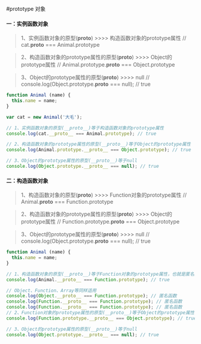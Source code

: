 #prototype 对象

#### 一：实例函数对象

> 1、实例函数对象的原型(__proto__) >>>> 构造函数对象的prototype属性 // cat.__proto__ === Animal.prototype

> 2、构造函数对象的prototype属性的原型(__proto__) >>>> Object的prototype属性 // Animal.prototype.__proto__ === Object.prototype

> 3、Object的prototype属性的原型(__proto__) >>>> null // console.log(Object.prototype.__proto__ === null); // true

```javascript
function Animal (name) {
  this.name = name;
}

var cat = new Animal('大毛');

// 1、实例函数对象的原型(__proto__)等于构造函数对象的prototype属性
console.log(cat.__proto__ === Animal.prototype); // true

// 2、构造函数对象的prototype属性的原型(__proto__)等于Object的prototype属性
console.log(Animal.prototype.__proto__ === Object.prototype); // true

// 3、Object的prototype属性的原型(__proto__)等于null
console.log(Object.prototype.__proto__ === null); // true

```

#### 二：构造函数对象

> 1、构造函数对象的原型(__proto__) >>>> Function对象的prototype属性 // Animal.__proto__ === Function.prototype

> 2、构造函数对象的prototype属性的原型(__proto__) >>>> Object的prototype属性 // Function.prototype.__proto__ === Object.prototype

> 3、Object的prototype属性的原型(__proto__) >>>> null // console.log(Object.prototype.__proto__ === null); // true

```javascript
function Animal (name) {
  this.name = name;
}

// 1、构造函数对象的原型(__proto__)等于Function对象的prototype属性，也就是匿名函数，
console.log(Animal.__proto__ === Function.prototype); // true

// Object、Function、Array等同样适用
console.log(Object.__proto__ === Function.prototype); // 匿名函数
console.log(Function.__proto__ === Function.prototype); // 匿名函数
console.log(Function.__proto__ === Function.prototype); // 匿名函数
// 2、Function对象的prototype属性的原型(__proto__)等于Object的prototype属性
console.log(Function.prototype.__proto__ === Object.prototype); // true

// 3、Object的prototype属性的原型(__proto__)等于null
console.log(Object.prototype.__proto__ === null); // true

```